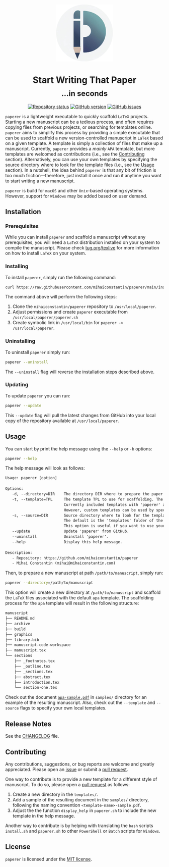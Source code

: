 <p align="center">
    <a href="https://github.com/mihaiconstantin/paperer">
        <img width="180px" src="assets/logo-paperer.png" alt="paperer logo"/>
    </a>
</p>

<h1 align="center">
    Start Writing That Paper
    <br>
    <sub>...in seconds</sub>
</h1>

<!-- badges: start -->
<p align="center">
    <a href="https://www.repostatus.org/#active"><img src="https://www.repostatus.org/badges/latest/active.svg" alt="Repository status"/></a>
    <a href="https://github.com/mihaiconstantin/paperer/releases"><img src="https://img.shields.io/github/v/release/mihaiconstantin/paperer?display_name=tag&sort=semver" alt="GitHub version"/></a>
    <a href="https://github.com/mihaiconstantin/paperer/issues"><img src="https://img.shields.io/github/issues/mihaiconstantin/paperer" alt="GitHub issues"></a>
</p>
<!-- badges: end -->

`paperer` is a lightweight executable to quickly scaffold `LaTeX` projects.
Starting a new manuscript can be a tedious process, and often requires copying
files from previous projects, or searching for templates online. `paperer` aims
to simplify this process by providing a simple executable that can be used to
scaffold a new version-controlled manuscript in `LaTeX` based on a given
template. A template is simply a collection of files that make up a manuscript.
Currently, `paperer` provides a *mainly* `APA` template, but more templates are
welcomed as contributions (i.e., see the [Contributing](#contributing) section).
Alternatively, you can use your own templates by specifying the source directory
where to look for the template files (i.e., see the [Usage](#usage) section). In
a nutshell, the idea behind `paperer` is that any bit of friction is too much
friction&mdash;therefore, just install it once and run it anytime you want to
start writing a new manuscript.

`paperer` is build for `macOS` and other `Unix`-based operating systems.
However, support for `Windows` may be added based on user demand.

## Installation

### Prerequisites

While you can install `paperer` and scaffold a manuscript without any
prerequisites, you will need a `LaTeX` distribution installed on your system to
compile the manuscript. Please check
[tug.org/texlive](https://www.tug.org/texlive/) for more information on how to
install `LaTeX` on your system.

### Installing

To install `paperer`, simply run the following command:

```bash
curl https://raw.githubusercontent.com/mihaiconstantin/paperer/main/install.sh | sudo bash
```

The command above will perform the following steps:

1. Clone the `mihaiconstantin/paperer` repository to `/usr/local/paperer`.
2. Adjust permissions and create `paperer` executable from `/usr/local/paperer/paperer.sh`
3. Create symbolic link in `/usr/local/bin` for `paperer -> /usr/local/paperer`.

### Uninstalling

To uninstall `paperer` simply run:

```bash
paperer --uninstall
```

The `--uninstall` flag will reverse the installation steps described above.

### Updating

To update `paperer` you can run:

```bash
paperer --update
```

This `--update` flag will pull the latest changes from GitHub into your local
copy of the repository available at `/usr/local/paperer`.

## Usage

You can start by print the help message using the `--help` or `-h` options:

```bash
paperer --help
```

The help message will look as follows:

```txt
Usage: paperer [option]

Options:
   -d, --directory=DIR    The directory DIR where to prepare the paper without the trailing slash.
   -t, --template=TPL     The template TPL to use for scaffolding. The default is 'apa'.
                          Currently included templates with 'paperer' are: 'apa'.
                          However, custom templates can be used by specifying the source folder.
   -s, --source=DIR       Source directory where to look for the template TPL for scaffolding.
                          The default is the 'templates' folder of the 'paperer' installation.
                          This option is useful if you want to use your own templates.
   --update               Update 'paperer' from GitHub.
   --uninstall            Uninstall 'paperer'.
   --help                 Display this help message.

Description:
   - Repository: https://github.com/mihaiconstantin/paperer
   - Mihai Constantin (mihai@mihaiconstantin.com)
```

Then, to prepare a new manuscript at path `/path/to/manuscript`, simply run:

```bash
paperer --directory=/path/to/manuscript
```

This option will create a new directory at `/path/to/manuscript` and scaffold
the `LaTeX` files associated with the default `apa` template. The scaffolding
process for the `apa` template will result in the following structure:

```txt
manuscript
├── README.md
├── archive
├── build
├── graphics
├── library.bib
├── manuscript.code-workspace
├── manuscript.tex
└── sections
    ├── _footnotes.tex
    ├── _outline.tex
    ├── _sections.tex
    ├── abstract.tex
    ├── introduction.tex
    └── section-one.tex
```

Check out the document [`apa-sample.pdf`](./samples/apa-sample.pdf) in
`samples/` directory for an example of the resulting manuscript. Also, check out
the `--template` and `--source` flags to specify your own local templates.

## Release Notes

See the [CHANGELOG](CHANGELOG.md) file.

## Contributing

Any contributions, suggestions, or bug reports are welcome and greatly
appreciated. Please open an
[issue](https://github.com/mihaiconstantin/paperer/issues) or submit a [pull
request](https://github.com/mihaiconstantin/paperer/pulls).

One way to contribute is to provide a new template for a different style of
manuscript. To do so, please open a [pull request]() as follows:

1. Create a new directory in the `templates/`.
2. Add a sample of the resulting document in the `samples/` directory, following
   the naming convention `<template-name>-sample.pdf`.
3. Adjust the the function `display_help` in `paperer.sh` to include the new
   template in the help message.

Another way to contribute is by helping with translating the `bash` scripts
`install.sh` and `paperer.sh` to other `PowerShell` or `Batch` scripts for
`Windows`.

## License

`paperer` is licensed under the [MIT license](LICENSE).
